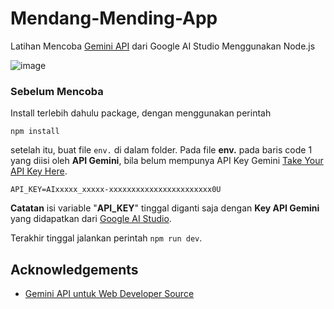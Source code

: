 # Mendang-Mending-App
Latihan Mencoba [Gemini API](https://aistudio.google.com/app/apikey)  dari Google AI Studio
Menggunakan Node.js




![image](https://github.com/Bijas48/Mendang-Mending-App/assets/101963509/1a466b19-70b7-43a5-a721-ae074b63f9f7)



### Sebelum Mencoba
Install terlebih dahulu package, dengan menggunakan perintah
```
npm install
```
setelah itu, buat file `env.` di dalam folder.
Pada file **env.** pada baris code 1 yang diisi oleh **API Gemini**, bila belum mempunya API Key Gemini [Take Your API Key Here](https://aistudio.google.com/app/apikey).
  ```
  API_KEY=AIxxxxx_xxxxx-xxxxxxxxxxxxxxxxxxxxxxx0U
  ```
  **Catatan** isi variable "**API_KEY**" tinggal diganti saja dengan **Key API Gemini** yang didapatkan dari [Google AI Studio](https://aistudio.google.com/app/apikey).

Terakhir tinggal jalankan perintah `npm run dev`.

## Acknowledgements

 - [Gemini API untuk Web Developer Source](https://rizafahmi.com/gemini-web-dev/)
